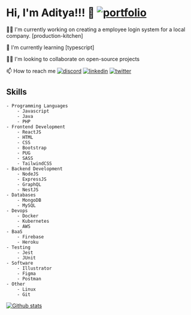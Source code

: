 # Hi, I'm Aditya!!! 👋 [![portfolio](https://img.shields.io/badge/my_portfolio-000?style=for-the-badge&logo=ko-fi&logoColor=white)](https://ellitrym1.github.io/)

👩‍💻 I'm currently working on creating a employee login system for a local company. [production-kitchen]

🧠 I'm currently learning [typescript]

👯‍♀️ I'm looking to collaborate on open-source projects

📫 How to reach me
[![discord](https://img.shields.io/badge/twitter-1DA1F2?style=for-the-badge&logo=twitter&logoColor=white)](1myrtille#1245)
[![linkedin](https://img.shields.io/badge/linkedin-0A66C2?style=for-the-badge&logo=linkedin&logoColor=white)](https://www.linkedin.com/in/aditya-ratna-shakya-242a6619b/)
[![twitter](https://img.shields.io/badge/twitter-1DA1F2?style=for-the-badge&logo=twitter&logoColor=white)](https://twitter.com/ellitrym1)

## Skills

    - Programming Languages
        - Javascript
        - Java
        - PHP
    - Frontend Development
        - ReactJS
        - HTML
        - CSS
        - Bootstrap
        - PUG
        - SASS
        - TailwindCSS
    - Backend Development
        - NodeJS
        - ExpressJS
        - GraphQL
        - NestJS
    - Databases
        - MongoDB
        - MySQL
    - Devops
        - Docker
        - Kubernetes
        - AWS
    - BaaS
        - Firebase
        - Heroku
    - Testing
        - Jest
        - JUnit
    - Software
        - Illustrator
        - Figma
        - Postman
    - Other
        - Linux
        - Git
[![Github stats](https://github-readme-stats.vercel.app/api?username=ellitrym1)](https://github.com/anuraghazra/github-readme-stats)
